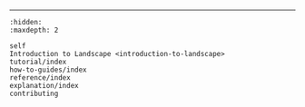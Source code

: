 ```{include} ../README.md

````

---------

```{toctree}
:hidden:
:maxdepth: 2

self
Introduction to Landscape <introduction-to-landscape>
tutorial/index
how-to-guides/index
reference/index
explanation/index
contributing
```
